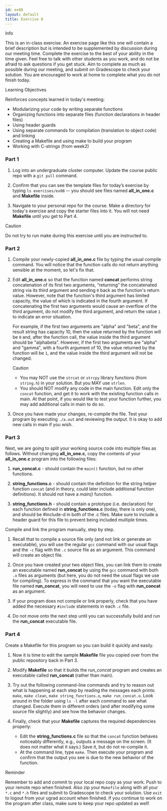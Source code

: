 ```yaml
---
id: ex08
layout: default
title: Exercise 8
---
```


<div class='admonition info'>
<div class='title'>Info</div>
<div class='content'>
<p>This is an in-class exercise. An exercise page like this one will contain a brief description but is intended to be supplemented by discussion during our meeting time. Complete the exercise to the best of your ability in the time given. Feel free to talk with other students as you work, and do not be afraid to ask questions if you get stuck. Aim to complete as much as possible during our meeting, and submit on Gradescope to check your solution. You are encouraged to work at home to complete what you do not finish today.</p>
</div>
</div>

<div class='admonition tip'>
<div class='title'>Learning Objectives</div>
<div class='content'>
<p>Reinforces concepts learned in today's meeting:</p>
<ul>
<li>Modularizing your code by writing separate functions</li>
<li>Organizing functions into separate files (function declarations in header files)</li>
<li>Using header guards</li>
<li>Using separate commands for compilation (translation to object code) and linking</li>
<li>Creating a Makefile and using make to build your program</li>
<li>Working with C-strings (from week2)</li>
</ul>
</div>
</div>

### Part 1
1.	Log into an undergraduate cluster computer. Update the course public repo with a `git pull` command. 

2.	Confirm that you can see the template files for today’s exercise by typing `ls exercises/ex08` -- you should see files named **all_in_one.c** and **Makefile** inside.

3.	Navigate to your personal repo for the course. Make a directory for today's exercise and copy the starter files into it. You will not need **Makefile** until you get to Part 4.

<div class='admonition caution'>
<div class='title'>Caution</div>
<div class='content'>
<p>Do not try to run make during this exercise until you are instructed to.</p>
</div>
</div>

### Part 2
1.	Compile your newly-copied **all_in_one.c** file by typing the usual compile command. You will notice that the function calls do not return anything sensible at the moment, so let's fix that.

2.	Edit **all_in_one.c** so that the function named **concat** performs string concatenation of its first two arguments, “returning” the concatenated string via its third argument and sending `0` back as the function's return value. However, note that the function's third argument has limited capacity, the value of which is indicated in the fourth argument. If concatenating the first two arguments would cause an overflow of the third argument, do not modify the third argument, and return the value `1` to indicate an error situation.

	For example, if the first two arguments are "alpha" and "beta", and the result string has capacity 10, then the value returned by the function will be `0` and, after the function call, the value inside the third argument should be "alphabeta". However, if the first two arguments are "alpha" and "gamma", with a fourth argument of 10, the value returned by the function will be `1`, and the value inside the third argument will not be changed.
	<div class='admonition caution'>
	<div class='title'>Caution</div>
	<div class='content'>
	<ul>
	<li>You may NOT use the <code>strcat</code> or <code>strcpy</code> library functions (from <code>string.h</code>) in your solution. But you MAY use <code>strlen</code>.</li>
	<li>You should NOT modify any code in the main function. Edit only the <code>concat</code> function, and get it to work with the existing function calls in main. At that point, if you would like to test your function further, you may add additional calls in main to do so.</li>
	</ul>
	</div>
	</div>

3.	Once you have made your changes, re-compile the file. Test your program by executing `./a.out` and reviewing the output. It is okay to add new calls in main if you wish.

### Part 3
Next, we are going to split your working source code into multiple files as follows. Without changing **all_in_one.c**, copy the contents of your **all_in_one.c** program into the following files:

1.	**run_concat.c** - should contain the `main()` function, but no other functions.

2.	**string_functions.c** - should contain the definition for the string helper function `concat` (and in theory, could later include additional function definitions). It should not have a *main()* function.

3.	**string_functions.h** - should contain a prototype (i.e. declaration) for each function defined in **string_functions.c** (today, there is only one), and should be #include-d in both of the .c files. Make sure to include a header guard for this file to prevent being included multiple times. 

Compile and link the program manually, step by step.

1.	Recall that to compile a source file only (and not link or generate an executable), you will use the regular `gcc` command with our usual flags and the `-c` flag with the `.c` source file as an argument.  This command will create an object file.

2.	Once you have created your two object files, you can link them to create an executable named **run_concat** by using the `gcc` command with both `.o` files as arguments (but here, you do not need the usual flags we use for compiling).  To express in the command that you want the executable file named **run_concat**, you will need to use the `-o` flag with **run_concat** as an argument.

3.	If your program does not compile or link properly, check that you have added the necessary `#include` statements in each `.c` file.

4.	Do not move onto the next step until you can successfully build and run the **run_concat** executable file.

### Part 4
Create a Makefile for this program so you can build it quickly and easily.

1.	Now it is time to edit the sample **Makefile** file you copied over from the public repository back in Part 3.

2.	Modify **Makefile** so that it builds the *run_concat* program and creates an executable called **run_concat** (rather than main).

3.	Try out the following command-line commands and try to reason out what is happening at each step by reading the messages each prints: `make`, `make clean`, `make string_functions.o`, `make run_concat.o`.  Look around in the folder using `ls -l` after each command to see what changed.  Execute them in different orders (and after modifying some source file slightly) and see how the behavior changes.

4.	Finally, check that your **Makefile** captures the required dependencies properly:
	*	Edit the **string_functions.c** file so that the `concat` function behaves noticeably differently, e.g., outputs a message on the screen. (It does not matter what it says.)  Save it, but do not re-compile it.
	*	At the command line, type `make`. Then execute your program and confirm that the output you see is due to the new behavior of the function.

<div class='admonition tip'>
<div class='title'>Reminder</div>
<div class='content'>
<p>Remember to add and commit to your local repo copy as your work. Push to your remote repo when finished. Also zip your <code>Makefile</code> along with all your <code>*.c</code> and <code>*.h</code> files and submit to Gradescope to check your solution. Use <code>exit</code> to logout from your ugrad account when finished. If you continue to work on the program after class, make sure to keep your repo updated as well!</p>
</div>
</div>
